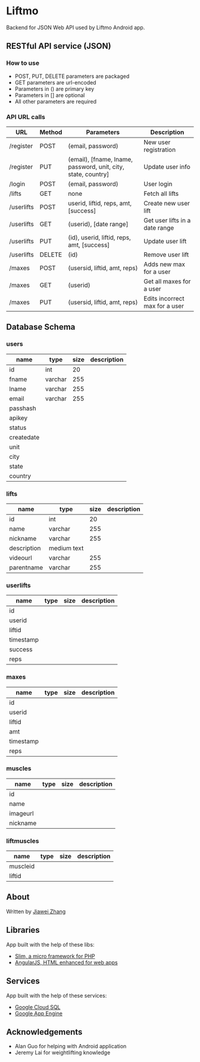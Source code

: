 <h1>Liftmo</h1>

Backend for JSON Web API used by Liftmo Android app.

<h2>RESTful API service (JSON)</h2>
<h3>How to use</h3>
<ul>
	<li>POST, PUT, DELETE parameters are packaged</li>
	<li>GET parameters are url-encoded</li>
	<li>Parameters in () are primary key</li>
	<li>Parameters in [] are optional</li>
	<li>All other parameters are required</li>
</ul>
<h3>API URL calls</h3>
<table class="table table-hover table-bordered">
	<thead>
		<tr>
			<th>URL</th>
			<th>Method</th>
			<th>Parameters</th>
			<th>Description</th>
		</tr>
	</thead>
	<tbody>
		<tr>
			<td>/register</td>
			<td>POST</td>
			<td>(email, password)</td>
			<td>New user registration</td>
		</tr>
		<tr>
			<td>/register</td>
			<td>PUT</td>
			<td>(email), [fname, lname, password, unit, city, state, country]</td>
			<td>Update user info</td>
		</tr>
		<tr>
			<td>/login</td>
			<td>POST</td>
			<td>(email, password)</td>
			<td>User login</td>
		</tr>
		<tr>
			<td>/lifts</td>
			<td>GET</td>
			<td>none</td>
			<td>Fetch all lifts</td>
		</tr>
		<tr>
			<td>/userlifts</td>
			<td>POST</td>
			<td>userid, liftid, reps, amt, [success]</td>
			<td>Create new user lift</td>
		</tr>
		<tr>
			<td>/userlifts</td>
			<td>GET</td>
			<td>(userid), [date range]</td>
			<td>Get user lifts in a date range</td>
		</tr>
		<tr>
			<td>/userlifts</td>
			<td>PUT</td>
			<td>(id), userid, liftid, reps, amt, [success]</td>
			<td>Update user lift</td>
		</tr>
		<tr>
			<td>/userlifts</td>
			<td>DELETE</td>
			<td>(id)</td>
			<td>Remove user lift</td>
		</tr>
		<tr>
			<td>/maxes</td>
			<td>POST</td>
			<td>(usersid, liftid, amt, reps)</td>
			<td>Adds new max for a user</td>
		</tr>
		<tr>
			<td>/maxes</td>
			<td>GET</td>
			<td>(userid)</td>
			<td>Get all maxes for a user</td>
		</tr>
		<tr>
			<td>/maxes</td>
			<td>PUT</td>
			<td>(usersid, liftid, amt, reps)</td>
			<td>Edits incorrect max for a user</td>
		</tr>
	</tbody>
</table>
<h2>Database Schema</h2>
<h3>users</h3>
<table class="table table-hover table-bordered">
	<thead>
		<tr>
			<th>name</th>
			<th>type</th>
			<th>size</th>
			<th>description</th>
		</tr>
	</thead>
	<tbody>
		<tr>
			<td>id</td>
			<td>int</td>
			<td>20</td>
			<td></td>
		</tr>
		<tr>
			<td>fname</td>
			<td>varchar</td>
			<td>255</td>
			<td></td>
		</tr>
		<tr>
			<td>lname</td>
			<td>varchar</td>
			<td>255</td>
			<td></td>
		</tr>
		<tr>
			<td>email</td>
			<td>varchar</td>
			<td>255</td>
			<td></td>
		</tr>
		<tr>
			<td>passhash</td>
			<td></td>
			<td></td>
			<td></td>
		</tr>
		<tr>
			<td>apikey</td>
			<td></td>
			<td></td>
			<td></td>
		</tr>
		<tr>
			<td>status</td>
			<td></td>
			<td></td>
			<td></td>
		</tr>
		<tr>
			<td>createdate</td>
			<td></td>
			<td></td>
			<td></td>
		</tr>
		<tr>
			<td>unit</td>
			<td></td>
			<td></td>
			<td></td>
		</tr>
		<tr>
			<td>city</td>
			<td></td>
			<td></td>
			<td></td>
		</tr>
		<tr>
			<td>state</td>
			<td></td>
			<td></td>
			<td></td>
		</tr>
		<tr>
			<td>country</td>
			<td></td>
			<td></td>
			<td></td>
		</tr>
	</tbody>
</table>
<h3>lifts</h3>
<table class="table table-hover table-bordered">
	<thead>
		<tr>
			<th>name</th>
			<th>type</th>
			<th>size</th>
			<th>description</th>
		</tr>
	</thead>
	<tbody>
		<tr>
			<td>id</td>
			<td>int</td>
			<td>20</td>
			<td></td>
		</tr>
		<tr>
			<td>name</td>
			<td>varchar</td>
			<td>255</td>
			<td></td>
		</tr>
		<tr>
			<td>nickname</td>
			<td>varchar</td>
			<td>255</td>
			<td></td>
		</tr>
		<tr>
			<td>description</td>
			<td>medium text</td>
			<td></td>
			<td></td>
		</tr>
		<tr>
			<td>videourl</td>
			<td>varchar</td>
			<td>255</td>
			<td></td>
		</tr>
		<tr>
			<td>parentname</td>
			<td>varchar</td>
			<td>255</td>
			<td></td>
		</tr>
	</tbody>
</table>
<h3>userlifts</h3>
<table class="table table-hover table-bordered">
	<thead>
		<tr>
			<th>name</th>
			<th>type</th>
			<th>size</th>
			<th>description</th>
		</tr>
	</thead>
	<tbody>
		<tr>
			<td>id</td>
			<td></td>
			<td></td>
			<td></td>
		</tr>
		<tr>
			<td>userid</td>
			<td></td>
			<td></td>
			<td></td>
		</tr>
		<tr>
			<td>liftid</td>
			<td></td>
			<td></td>
			<td></td>
		</tr>
		<tr>
			<td>timestamp</td>
			<td></td>
			<td></td>
			<td></td>
		</tr>
		<tr>
			<td>success</td>
			<td></td>
			<td></td>
			<td></td>
		</tr>
		<tr>
			<td>reps</td>
			<td></td>
			<td></td>
			<td></td>
		</tr>
	</tbody>
</table>
<h3>maxes</h3>
<table class="table table-hover table-bordered">
	<thead>
		<tr>
			<th>name</th>
			<th>type</th>
			<th>size</th>
			<th>description</th>
		</tr>
	</thead>
	<tbody>
		<tr>
			<td>id</td>
			<td></td>
			<td></td>
			<td></td>
		</tr>
		<tr>
			<td>userid</td>
			<td></td>
			<td></td>
			<td></td>
		</tr>
		<tr>
			<td>liftid</td>
			<td></td>
			<td></td>
			<td></td>
		</tr>
		<tr>
			<td>amt</td>
			<td></td>
			<td></td>
			<td></td>
		</tr>
		<tr>
			<td>timestamp</td>
			<td></td>
			<td></td>
			<td></td>
		</tr>
		<tr>
			<td>reps</td>
			<td></td>
			<td></td>
			<td></td>
		</tr>
	</tbody>
</table>
<h3>muscles</h3>
<table class="table table-hover table-bordered">
	<thead>
		<tr>
			<th>name</th>
			<th>type</th>
			<th>size</th>
			<th>description</th>
		</tr>
	</thead>
	<tbody>
		<tr>
			<td>id</td>
			<td></td>
			<td></td>
			<td></td>
		</tr>
		<tr>
			<td>name</td>
			<td></td>
			<td></td>
			<td></td>
		</tr>
		<tr>
			<td>imageurl</td>
			<td></td>
			<td></td>
			<td></td>
		</tr>
		<tr>
			<td>nickname</td>
			<td></td>
			<td></td>
			<td></td>
		</tr>
	</tbody>
</table>
<h3>liftmuscles</h3>
<table class="table table-hover table-bordered">
	<thead>
		<tr>
			<th>name</th>
			<th>type</th>
			<th>size</th>
			<th>description</th>
		</tr>
	</thead>
	<tbody>
		<tr>
			<td>muscleid</td>
			<td></td>
			<td></td>
			<td></td>
		</tr>
		<tr>
			<td>liftid</td>
			<td></td>
			<td></td>
			<td></td>
		</tr>
	</tbody>
</table>

## About

Written by [Jiawei Zhang](https://github.com/jiaweizhang)

## Libraries

App built with the help of these libs:

* [Slim, a micro framework for PHP](http://www.slimframework.com/)
* [AngularJS, HTML enhanced for web apps](https://angularjs.org/)

## Services

App built with the help of these services:

* [Google Cloud SQL](https://cloud.google.com/sql/)
* [Google App Engine](https://cloud.google.com/appengine/)

## Acknowledgements

* Alan Guo for helping with Android application
* Jeremy Lai for weightlifting knowledge